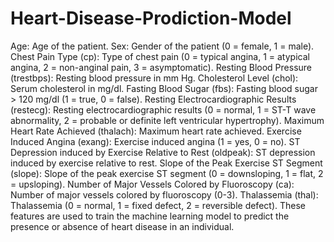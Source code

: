 # Heart-Disease-Prodiction-Model
Age: Age of the patient.
Sex: Gender of the patient (0 = female, 1 = male).
Chest Pain Type (cp): Type of chest pain (0 = typical angina, 1 = atypical angina, 2 = non-anginal pain, 3 = asymptomatic).
Resting Blood Pressure (trestbps): Resting blood pressure in mm Hg.
Cholesterol Level (chol): Serum cholesterol in mg/dl.
Fasting Blood Sugar (fbs): Fasting blood sugar > 120 mg/dl (1 = true, 0 = false).
Resting Electrocardiographic Results (restecg): Resting electrocardiographic results (0 = normal, 1 = ST-T wave abnormality, 2 = probable or definite left ventricular hypertrophy).
Maximum Heart Rate Achieved (thalach): Maximum heart rate achieved.
Exercise Induced Angina (exang): Exercise induced angina (1 = yes, 0 = no).
ST Depression induced by Exercise Relative to Rest (oldpeak): ST depression induced by exercise relative to rest.
Slope of the Peak Exercise ST Segment (slope): Slope of the peak exercise ST segment (0 = downsloping, 1 = flat, 2 = upsloping).
Number of Major Vessels Colored by Fluoroscopy (ca): Number of major vessels colored by fluoroscopy (0-3).
Thalassemia (thal): Thalassemia (0 = normal, 1 = fixed defect, 2 = reversible defect).
These features are used to train the machine learning model to predict the presence or absence of heart disease in an individual.





